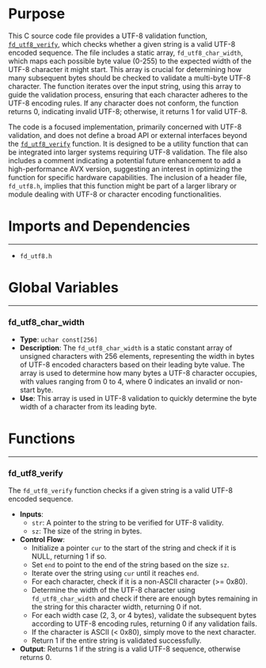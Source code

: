# Purpose
This C source code file provides a UTF-8 validation function, [`fd_utf8_verify`](#fd_utf8_verify), which checks whether a given string is a valid UTF-8 encoded sequence. The file includes a static array, `fd_utf8_char_width`, which maps each possible byte value (0-255) to the expected width of the UTF-8 character it might start. This array is crucial for determining how many subsequent bytes should be checked to validate a multi-byte UTF-8 character. The function iterates over the input string, using this array to guide the validation process, ensuring that each character adheres to the UTF-8 encoding rules. If any character does not conform, the function returns 0, indicating invalid UTF-8; otherwise, it returns 1 for valid UTF-8.

The code is a focused implementation, primarily concerned with UTF-8 validation, and does not define a broad API or external interfaces beyond the [`fd_utf8_verify`](#fd_utf8_verify) function. It is designed to be a utility function that can be integrated into larger systems requiring UTF-8 validation. The file also includes a comment indicating a potential future enhancement to add a high-performance AVX version, suggesting an interest in optimizing the function for specific hardware capabilities. The inclusion of a header file, `fd_utf8.h`, implies that this function might be part of a larger library or module dealing with UTF-8 or character encoding functionalities.
# Imports and Dependencies

---
- `fd_utf8.h`


# Global Variables

---
### fd\_utf8\_char\_width
- **Type**: ``uchar const[256]``
- **Description**: The `fd_utf8_char_width` is a static constant array of unsigned characters with 256 elements, representing the width in bytes of UTF-8 encoded characters based on their leading byte value. The array is used to determine how many bytes a UTF-8 character occupies, with values ranging from 0 to 4, where 0 indicates an invalid or non-start byte.
- **Use**: This array is used in UTF-8 validation to quickly determine the byte width of a character from its leading byte.


# Functions

---
### fd\_utf8\_verify<!-- {{#callable:fd_utf8_verify}} -->
The `fd_utf8_verify` function checks if a given string is a valid UTF-8 encoded sequence.
- **Inputs**:
    - `str`: A pointer to the string to be verified for UTF-8 validity.
    - `sz`: The size of the string in bytes.
- **Control Flow**:
    - Initialize a pointer `cur` to the start of the string and check if it is NULL, returning 1 if so.
    - Set `end` to point to the end of the string based on the size `sz`.
    - Iterate over the string using `cur` until it reaches `end`.
    - For each character, check if it is a non-ASCII character (>= 0x80).
    - Determine the width of the UTF-8 character using `fd_utf8_char_width` and check if there are enough bytes remaining in the string for this character width, returning 0 if not.
    - For each width case (2, 3, or 4 bytes), validate the subsequent bytes according to UTF-8 encoding rules, returning 0 if any validation fails.
    - If the character is ASCII (< 0x80), simply move to the next character.
    - Return 1 if the entire string is validated successfully.
- **Output**: Returns 1 if the string is a valid UTF-8 sequence, otherwise returns 0.


